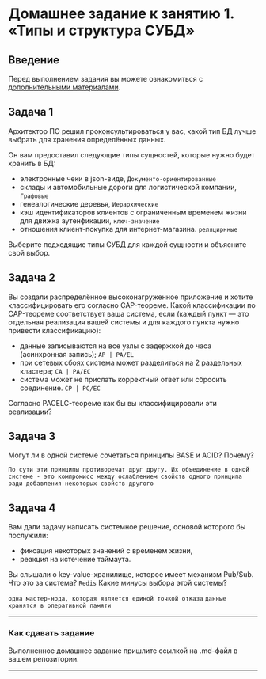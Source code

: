 # Домашнее задание к занятию 1. «Типы и структура СУБД»## ВведениеПеред выполнением задания вы можете ознакомиться с [дополнительными материалами](https://github.com/netology-code/virt-homeworks/tree/virt-11/additional).## Задача 1Архитектор ПО решил проконсультироваться у вас, какой тип БД лучше выбрать для хранения определённых данных.Он вам предоставил следующие типы сущностей, которые нужно будет хранить в БД:- электронные чеки в json-виде, ```Документо-ориентированные```- склады и автомобильные дороги для логистической компании, ```Графовые```- генеалогические деревья, ```Иерархические```- кэш идентификаторов клиентов с ограниченным временем жизни для движка аутенфикации, ```ключ-значение```- отношения клиент-покупка для интернет-магазина. ```реляцирнные```Выберите подходящие типы СУБД для каждой сущности и объясните свой выбор.## Задача 2Вы создали распределённое высоконагруженное приложение и хотите классифицировать его согласно CAP-теореме. Какой классификации по CAP-теореме соответствует ваша система, если (каждый пункт — это отдельная реализация вашей системы и для каждого пункта нужно привести классификацию):- данные записываются на все узлы с задержкой до часа (асинхронная запись); ```AP | PA/EL``` - при сетевых сбоях система может разделиться на 2 раздельных кластера; ```CA | PA/EC```- система может не прислать корректный ответ или сбросить соединение. ```CP | PC/EC```Согласно PACELC-теореме как бы вы классифицировали эти реализации?## Задача 3Могут ли в одной системе сочетаться принципы BASE и ACID? Почему?```По сути эти принципы противоречат друг другу. Их объединение в одной системе - это компромисс между ослаблением свойств одного принципа ради добавления некоторых свойств другого```## Задача 4Вам дали задачу написать системное решение, основой которого бы послужили:- фиксация некоторых значений с временем жизни,- реакция на истечение таймаута.Вы слышали о key-value-хранилище, которое имеет механизм Pub/Sub. Что это за система? ```Redis``` Какие минусы выбора этой системы? ```одна мастер-нода, которая является единой точкой отказа``````данные хранятся в оперативной памяти```---### Как cдавать заданиеВыполненное домашнее задание пришлите ссылкой на .md-файл в вашем репозитории.---